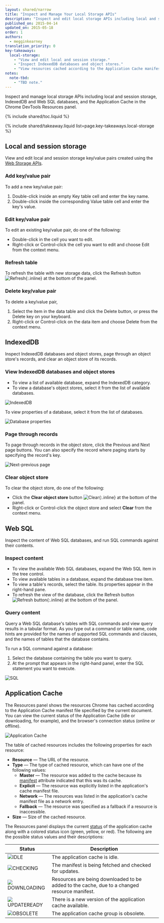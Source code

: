 ```yaml
---
layout: shared/narrow
title: "Inspect and Manage Your Local Storage APIs"
description: "Inspect and edit local storage APIs including local and session storage, IndexedDB and Web SQL databases, and the Application Cache in the Chrome DevTools Resources panel."
published_on: 2015-04-14
updated_on: 2015-05-18
order: 1
authors:
  - megginkearney
translation_priority: 0
key-takeaways:
  local-storage:
    - "View and edit local and session storage."
    - "Inspect IndexedDB databases and object stores."
    - "View resources cached according to the Application Cache manifest file."
notes:
  note-tbd:
    - "TBD note."
---
```

<p class="intro">
  Inspect and manage local storage APIs including local and session storage, IndexedDB and Web SQL databases, and the Application Cache in the Chrome DevTools Resources panel.
</p>

{% include shared/toc.liquid %}

{% include shared/takeaway.liquid list=page.key-takeaways.local-storage %}

## Local and session storage

View and edit local and session storage key/value pairs created using the [Web Storage APIs](http://www.w3.org/TR/webstorage/).

### Add key/value pair

To add a new key/value pair:

1. Double-click inside an empty Key table cell and enter the key name.
2. Double-click inside the corresponding Value table cell and enter the key's value.

### Edit key/value pair

To edit an existing key/value pair, do one of the following:

* Double-click in the cell you want to edit.
* Right-click or Control-click the cell you want to edit and choose Edit from the context menu.

### Refresh table

To refresh the table with new storage data, click the Refresh button ![Refresh](imgs/refresh.png){:.inline} at the bottom of the panel.

### Delete key/value pair

To delete a key/value pair,

1. Select the item in the data table and click the Delete button, or press the Delete key on your keyboard.
2. Right-click or Control-click on the data item and choose Delete from the context menu.

## IndexedDB

Inspect IndexedDB databases and object stores, page through an object store's records, and clear an object store of its records.

### View IndexedDB databases and object stores

* To view a list of available database, expand the IndexedDB category.
* To view a database's object stores, select it from the list of available databases.

![IndexedDB](imgs/indexeddb.png)

To view properties of a database, select it from the list of databases.

![Database properties](imgs/database-properties.png)

### Page through records

To page through records in the object store, click the Previous and Next page buttons. You can also specify the record where paging starts by specifying the record's key.

![Next-previous page](imgs/next-previous-page.png)

### Clear object store

To clear the object store, do one of the following:

* Click the **Clear object store** button ![Clear](imgs/clear.png){:.inline} at the bottom of the panel.
* Right-click or Control-click the object store and select **Clear** from the context menu.

## Web SQL

Inspect the content of Web SQL databases, and run SQL commands against 
their contents.

### Inspect content

* To view the available Web SQL databases, expand the Web SQL item in the tree control.
* To view available tables in a database, expand the database tree item.
* To view a table's records, select the table. Its properties appear in the right-hand pane.
* To refresh the view of the database, click the Refresh button ![Refresh button](imgs/refresh.png){:.inline} at the bottom of the panel. 

### Query content

Query a Web SQL database's tables with SQL commands and view 
query results in a tabular format. As you type out a command or table name, code hints are provided for the names of supported SQL commands and clauses, and the names of tables that the database contains.

To run a SQL command against a database:

1. Select the database containing the table you want to query.
2. At the prompt that appears in the right-hand panel, enter the SQL statement you want to execute.

![SQL](imgs/sql.png)

## Application Cache

The Resources panel shows the resources Chrome has cached according to the Application Cache manifest file specified by the current document. You can view the current status of the Application Cache (idle or downloading, for 
example), and the browser's connection status (online or offline).<br/>

![Application Cache](imgs/app-cache.png) 

The table of cached resources includes the following properties for each resource:

* **Resource** — The URL of the resource.
* **Type** — The type of cached resource, which can have one of the following 
  values:
    * **Master** — The resource was added to the cache because its 
      [manifest](http://www.whatwg.org/specs/web-apps/current-work/multipage/semantics.html#attr-html-manifest) 
      attribute indicated that this was its cache.
    * **Explicit** — The resource was explicitly listed in the application's 
      cache manifest file.
    * **Network** — The resources was listed in the application's cache manifest 
      file as a network entry. 
    * **Fallback** — The resource was specified as a fallback if a resource is inaccessible.
* **Size** — Size of the cached resource.

The Resources panel displays the current [status](http://www.whatwg.org/specs/web-apps/current-work/#dom-appcache-status) 
of the application cache along with a colored status icon (green, yellow, or red). The following are the possible status values and their descriptions:

<table class="mdl-data-table">
  <thead>
    <tr>
      <th>Status</th>
      <th>Description</th>
    </tr>
  </thead>
  <tbody>
    <tr>
      <td data-th="Status"><img src="imgs/green.png" class="inline"/>IDLE </td>
      <td data-th="Description">The application cache is idle.</td>
    </tr>
    <tr>
      <td data-th="Status"><img src="imgs/yellow.png" class="inline"/>CHECKING </td>
      <td data-th="Description">The manifest is being fetched and checked for updates.</td>
    </tr>
    <tr>
      <td data-th="Status"><img src="imgs/yellow.png" class="inline"/>DOWNLOADING </td>
      <td data-th="Description">Resources are being downloaded to be added to the cache, due to a changed resource manifest.</td>
    </tr>
    <tr>
      <td data-th="Status"><img src="imgs/green.png" class="inline"/>UPDATEREADY </td>
      <td data-th="Description">There is a new version of the application cache available. </td>
    </tr>
    <tr>
      <td data-th="Status"><img src="imgs/red.png" class="inline"/>OBSOLETE </td>
      <td data-th="Description">The application cache group is obsolete.</td>
    </tr>
  </tbody>
</table>


